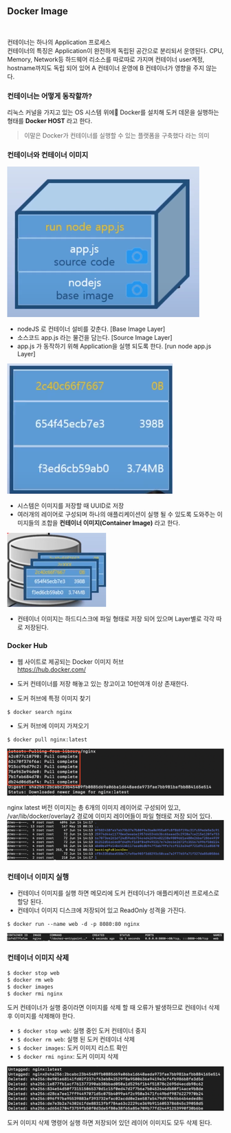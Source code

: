 ## Docker Image

<br>

컨테이너는 하나의 Application 프로세스 <br>
컨테이너의 특징은 Application이 완전하게 독립된 공간으로 분리되서 운영된다.
CPU, Memory, Network등 하드웨어 리소스를 따로따로 가지며 컨테이너 user계정, hostname까지도 독립 되어 있어 A 컨테이너 운영에 B 컨테이너가 영향을 주지 않는다.

### 컨테이너는 어떻게 동작할까?
리눅스 커널을 가지고 있는 OS 시스템 위에 Docker를 설치해 도커 데몬을 실행하는 형태를 
**Docker HOST** 라고 한다.

> 이말은 Docker가 컨테이너를 실행할 수 있는 플랫폼을 구축했다 라는 의미

### 컨테이너와 컨테이너 이미지

![](img/docker07.png)

* nodeJS 로 컨테이너 설비를 갖춘다. [Base Image Layer]
* 소스코드 app.js 라는 물건을 담는다. [Source Image Layer]
* app.js 가 동작하기 위해 Application을 실행 되도록 한다. [run node app.js Layer]

![](img/docker08.png)
* 시스템은 이미지를 저장할 때 UUID로 저장
* 여러개의 레이어로 구성되며 하나의 애플리케이션이 실행 될 수 있도록 도와주는 이미지들의 조합을 **컨테이너 이미지(Container Image)** 라고 한다.

![](img/docker09.png)
* 컨테이너 이미지는 하드디스크에 파일 형태로 저장 되어 있으며 Layer별로 각각 따로 저장된다.

### Docker Hub
* 웹 사이트로 제공되는 Docker 이미지 허브 <br>
https://hub.docker.com/
* 도커 컨테이너를 저장 해놓고 있는 창고이고 10만여개 이상 존재한다.

* 도커 허브에 특정 이미지 찾기
```
$ docker search nginx
```

* 도커 허브에 이미지 가져오기
```
$ docker pull nginx:latest
```
![](img/docker10.png)

nginx latest 버전 이미지는 총 6개의 이미지 레이어로 구성되어 있고, <br>
/var/lib/docker/overlay2 경로에 이미지 레이어들이 파일 형태로 저장 되어 있다.
![](img/docker11.png)

### 컨테이너 이미지 실행
* 컨테이너 이미지를 실행 하면 메모리에 도커 컨테이너가 애플리케이션 프로세스로 할당 된다.
* 컨테이너 이미지 디스크에 저장되어 있고 ReadOnly 성격을 가진다.

```
$ docker run --name web -d -p 8080:80 nginx
```
![](img/docker12.png)

### 컨테이너 이미지 삭제
```
$ docker stop web
$ docker rm web
$ docker images
$ docker rmi nginx
```
도커 컨테이너가 실행 중이라면 이미지를 삭제 할 때 오류가 발생하므로 컨테이너 삭제 후 이미지를 삭제해야 한다.<br>

* `$ docker stop web`: 실행 중인 도커 컨테이너 중지
* `$ docker rm web`: 실행 된 도커 컨테이너 삭제
* `$ docker images`: 도커 이미지 리스트 확인
* `$ docker rmi nginx`: 도커 이미지 삭제

![](img/docker13.png)

도커 이미지 삭제 명령어 실행 하면 저장되어 있던 레이어 이미지도 모두 삭제 된다.


